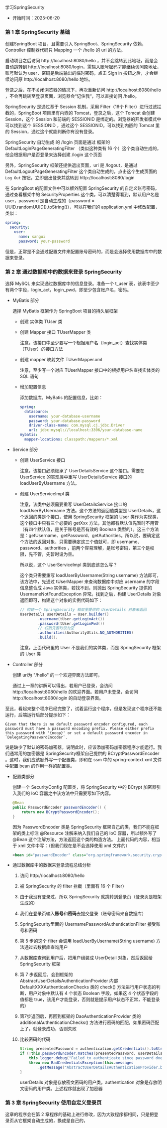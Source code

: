 学习SpringSecurity

+ 开始时间：2025-06-20

### 第 1 章 SpringSecurity 基础

创建SpringBoot 项目，且需要引入 SpringBoot、SpringSecurity 依赖，Controller 控制器代码只 Mapping 一个 /hello 的 uri 的方法。

启动项目之后访问 http://localhost:8080/hello ，并不会跳转到此地址，而是会自动跳转到 http://localhost:8080/login，需输入账号密码才能继续访问原地址，账号默认为 user，密码是后端输出的临时密码，点击 Sign in 按钮之后，才会继续访问原 http://localhost:8080/hello 地址。

登录之后，在不关闭浏览器的情况下，再次重新访问 http://localhost:8080/hello ，不会再跳转至登录页面，浏览器会“记住我“，可以直接访问 /hello。

SpringSecurity 是通过基于 Session 机制，采用 Filter（16个 Filter）进行过滤拦截的，SpringBoot 项目里有内嵌的 Tomcat，登录之后，这个 Tomcat 会创建 Session，这个 Session 和前端的 SESSIONID 是绑定的。浏览器的开发者模式中可以找到这个 SESSIONID ，通过这个 SESSIONID，可以找到内嵌的 Tomcat 里的 Session，通过这个就能判断你有没有登录。

SpringSecurity 自动生成 的 /login 页面是通过 框架的 DefaultLoginPageGeneratingFilter （类似这种类有 16 个）这个类自动生成的， 他会根据用户是否登录来选择创建 /login 这个页面

另外，SpringSecurity 框架还提供退出页面，uri 是 /logout，是通过 DefaultLogoutPageGeneratingFilter 这个类自动生成的，点击这个生成页面的 `Log Out`  按钮，立即退出登录并跳转到 http://localhost:8080/login

在 SpringBoot 的配置文件中可以额外配置 SpringSecurity 的自定义账号密码，通过查看框架中的 SecurityProperties 这个类，可以清楚得看到，默认用户名是 user，password 是自动生成的（password = UUID.randomUUID().toString()），可以在我们的 application.yml 中修改配置，类似：

```yaml
spring:
  security:
    user:
      name: sangui
      password: your-password
```

但是，正常是不会通过配置文件来配置账号密码的，而是会选择使用数据库中的数据来登录。

### 第 2 章 通过数据库中的数据来登录 SpringSecurity

选择 MySQL 来实现通过数据库中的信息登录。准备一个 t_user 表，该表中至少有两个字段，login_act，login_pwd，即至少包含账户名，密码。

+ MyBatis 部分

  选择 MyBatis 框架作为 SpringBoot 项目的持久层框架

  + 创建 实体类 TUser 类

  + 创建 Mapper 接口 TUserMapper 类

    注意，该接口中至少要写一个根据用户名（login_act）查找实体类（TUser）的接口方法

  + 创建 mapper 映射文件 TUserMapper.xml 

    注意，至少写一个对应 TUserMapper  接口中的根据用户名查找实体类的 SQL 语句

  + 增加配置信息

    添加数据库，MyBatis 的配置信息，比如：

    ```yaml
    spring:
      datasource:
        username: your-database-username
        password: your-database-password
        driver-class-name: com.mysql.cj.jdbc.Driver
        url: jdbc:mysql://localhost:3306/your-database-name
    mybatis:
      mapper-locations: classpath:/mappers/*.xml
    ```

+ Service 部分

  + 创建 UserService 接口

    注意，该接口必须继承了 UserDetailsService 这个接口。需要在UserService 的实现类中重写 UserDetailsService 接口的 loadUserByUsername 方法。

  + 创建 UserServiceImpl 类

    注意，该类中必须需要重写 UserDetailsService 接口的 loadUserByUsername 方法。这个方法的返回值类型是 UserDetails，这个返回的类是个接口，使用 SpringSecurity 框架的 User 类作为实现类，这个接口中只有三个必要的 getXxx 方法，其他都有默认值先暂时不用管（有四个默认值，是关于账号是否有效的 Boolean 类型的）。这三个方法是：getUsername、getPassword、getAuthorities。所以说，要确定这个方法的返回对象，只需要确定这三个值就可，即 username、password、authorities ，前两个容易理解，是账号密码，第三个是权限，先不管，先暂时设为空。

    所以说，这个 UserServiceImpl  类到底该怎么写？

    这个类只需要重写 loadUserByUsername(String username) 方法即可，该方法中，先通过 tUserMapper 来查询数据库中对应 username 的字段信息整合成 Java 实体类，若找不到，则抛出 SpringSecurity 提供的 UsernameNotFoundException 异常。找到之后，构建 UserDetails 对象返回即可，构建这个对象的实例代码如下：

    ```java
    // 构建一个 SpringSecurity 框架里提供的 UserDetails 对象来返回
    UserDetails userDetails = User.builder()
            .username(tUser.getLoginAct())
            .password(tUser.getLoginPwd())
            // 权限先暂时设为空
            .authorities(AuthorityUtils.NO_AUTHORITIES)
            .build();
    ```
    
    注意，上面代码里的 User 不是我们的实体类，而是 SpringSecurity 框架的 User 类

+ Controller 部分

  创建 uri为 "/hello" 的一个欢迎界面方法即可。

  通过上一章的讲解可以得出，若用户已登录，会访问 http://localhost:8080/hello 的欢迎界面。若用户未登录，会访问 http://localhost:8080/login 的自动登录界面。

至此，看起来整个程序已经完整了，试着运行这个程序，但是发现这个程序还不能运行，后端运行后部分提示如下：

```
Given that there is no default password encoder configured, each password must have a password encoding prefix. Please either prefix this password with '{noop}' or set a default password encoder in `DelegatingPasswordEncoder`.
```

说是缺少了默认的密码加密器，说明此时，应该添加密码加密器程序才能运行。我们通常用的加密器是 SpringSecurity框架自己提供的 BCryptPasswordEncoder 。这时，我们应该额外写一个配置类，即和在 ssm 中的 spring-context.xml 文件中配置 bean 的作用一样的配置类。

+ 配置类部分

  创建一个 SecurityConfig 配置类，将 SpringSecurity 中的 BCrypt 加密器引入我们的 IoC 容器之中该方法中只需要写如下内容。

  ```java
  @Bean
  public PasswordEncoder passwordEncoder() {
      return new BCryptPasswordEncoder();
  }
  ```

  因为 PasswordEncoder 类是 SpringSecurity 框架自己的类，我们不能在框架的类上标注 @Resource 注解来纳入我们自己的 IoC 容器，所以额外写了@Bean 这个注解方法，方法返回这个类的构造方法。 上面代码的内容，相当于 xml 文件中写：（但我们现在是不会选择使用 xml 文件的）

  ```xml
  <bean id="passwordEncoder" class="org.springframework.security.crypto.bcrypt.BCryptPasswordEncoder"/>
  ```

+ 通过数据库中的数据来登录流程总结分析

  1. 访问 http://localhost:8080/hello

  2. 被 SpringSecurity 的 filter 拦截（里面有 16 个 Filter）

  3. 由于我没有登录过，所以 SpringSecurity 就跳转到登录页（登录页是框架生成的）
  
  4. 我们在登录页输入**账号**和**密码**去提交登录（账号密码来自数据库）
  
  5. SpringSecurity里面的 UsernamePasswordAuthenticationFilter 接受账号和密码

  6. 第 5 步的这个 filter 会调用 loadUserByUsername(String username) 方法通过去数据库查询用户
  
  7. 从数据库查询到用户后，把用户组装成 UserDetail 对象，然后返回给 SpringSecurity 框架
  
  8. 第 7 步返回后，会到框架的 AbstractUserDetailsAuthenticationProvider 内部 DefaultXXXAuthenticationChecks 类的 check() 方法进行用户状态的判断，用户对象中默认有 4 个状态 Boolean 字段，如果这 4 个状态字段的值都是 true，该用户才能登录，否则就是提示用户状态不正常，不能登录的）
  
  9. 第7步返回后，再回到框架的 DaoAuthenticationProvider 类的 additionalAuthenticationChecks() 方法进行密码的匹配，如果密码匹配上了，就登录成功，否则失败
  
  10. 比较密码的代码
  
      ```java
      String presentedPassword = authentication.getCredentials().toString();
      if (!this.passwordEncoder.matches(presentedPassword, userDetails.getPassword())) {
          this.logger.debug("Failed to authenticate since password does not match stored value");
          throw new BadCredentialsException(this.messages
              .getMessage("AbstractUserDetailsAuthenticationProvider.badCredentials", "Bad credentials"));
      }
      ```
  
      userDetails 对象是存放密文密码的用户类，authentication 对象是存放明文密码的用户类。上述程序就出现了加密器
  

### 第 3 章 SpringSecurity 使用自定义登录页

这章的程序会在第 2 章程序的基础上进行修改，因为大致程序都相同，只是把登录页从它框架自动生成的，换成是自己的，